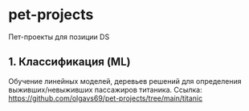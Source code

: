 # pet-projects
Пет-проекты для позиции DS

## 1. Классификация (ML)
Обучение линейных моделей, деревьев решений для определения выживших/невыживших пассажиров титаника. 
Ссылка: https://github.com/olgavs69/pet-projects/tree/main/titanic

